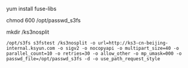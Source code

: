 yum install fuse-libs

chmod 600 /opt/passwd_s3fs

mkdir /ks3nosplit

```
/opt/s3fs s3fstest /ks3nosplit -o url=http://ks3-cn-beijing-internal.ksyun.com -o sigv2 -o nocopyapi -o multipart_size=40 -o parallel_count=10 -o retries=30 -o allow_other -o mp_umask=000 -o passwd_file=/opt/passwd_s3fs -d -o use_path_request_style
```


